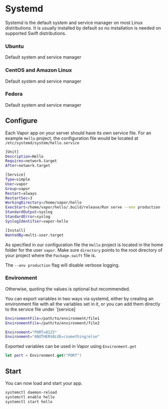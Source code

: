 # Systemd

Systemd is the default system and service manager on most Linux distributions. It is usually installed by default so no installation is needed on supported Swift distributions.

### Ubuntu

Default system and service manager

### CentOS and Amazon Linux

Default system and service manager

### Fedora

Default system and service manager

## Configure

Each Vapor app on your server should have its own service file. For an example `Hello` project, the configuration file would be located at `/etc/systemd/system/hello.service`

```sh
[Unit]
Description=Hello
Requires=network.target
After=network.target

[Service]
Type=simple
User=vapor
Group=vapor
Restart=always
RestartSec=3
WorkingDirectory=/home/vapor/hello
ExecStart=/home/vapor/hello/.build/release/Run serve --env production
StandardOutput=syslog
StandardError=syslog
SyslogIdentifier=vapor-hello

[Install]
WantedBy=multi-user.target
```

As specified in our configuration file the `Hello` project is located in the home folder for the user `vapor`. Make sure `directory` points to the root directory of your project where the `Package.swift` file is.

The `--env production` flag will disable verbose logging.

### Environment
Otherwise, quoting the values is optional but recommended.

You can export variables in two ways via systemd, either by creating an environment file with all the variables set in it, or you can add them directly to the service file under `[service]

```sh
EnvironmentFile=/path/to/environment/file1
EnvironmentFile=/path/to/environment/file2
```


```sh
Environment="PORT=8123"
Environment="ANOTHERVALUE=/something/else"
```
Exported variables can be used in Vapor using `Environment.get`

```swift
let port = Environment.get("PORT")
```

## Start

You can now load and start your app.

```sh
systemctl daemon-reload
systemctl enable hello
systemctl start hello
```
